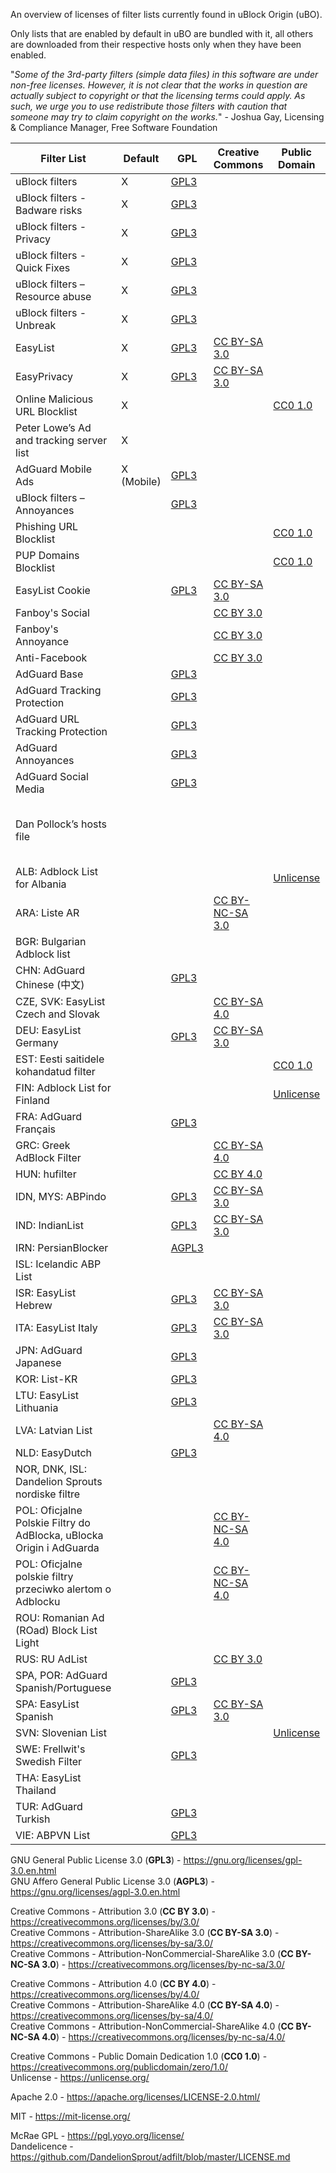 An overview of licenses of filter lists currently found in uBlock Origin (uBO).

Only lists that are enabled by default in uBO are bundled with it, all others are downloaded from their respective hosts only when they have been enabled.

"_Some of the 3rd-party filters (simple data files) in this software are under non-free licenses. However, it is not clear that the works in question are actually subject to copyright or that the licensing terms could apply. As such, we urge you to use redistribute those filters with caution that someone may try to claim copyright on the works._" - Joshua Gay, Licensing & Compliance Manager, Free Software Foundation

Filter List | Default | GPL | Creative Commons | Public Domain | Other | Undetermined
----------- | ------- | --- | ---------------- | ------------- | ----- | ------------
uBlock filters |X| [GPL3](https://github.com/uBlockOrigin/uAssets/blob/master/LICENSE) ||||
uBlock filters - Badware risks |X| [GPL3](https://github.com/uBlockOrigin/uAssets/blob/master/LICENSE) ||||
uBlock filters - Privacy |X| [GPL3](https://github.com/uBlockOrigin/uAssets/blob/master/LICENSE) ||||
uBlock filters - Quick Fixes |X| [GPL3](https://github.com/uBlockOrigin/uAssets/blob/master/LICENSE) ||||
uBlock filters – Resource abuse |X| [GPL3](https://github.com/uBlockOrigin/uAssets/blob/master/LICENSE) ||||
uBlock filters - Unbreak |X| [GPL3](https://github.com/uBlockOrigin/uAssets/blob/master/LICENSE) ||||
EasyList‎ |X| [GPL3](https://easylist.to/pages/licence.html) | [CC BY-SA 3.0](https://easylist.to/pages/licence.html) |||
EasyPrivacy‎ |X| [GPL3](https://easylist.to/pages/licence.html) | [CC BY-SA 3.0](https://easylist.to/pages/licence.html) |||
Online Malicious URL Blocklist |X||| [CC0 1.0](https://gitlab.com/malware-filter/urlhaus-filter/-/blob/main/LICENSE.md) ||
Peter Lowe’s Ad and tracking server list‎ |X||||[McRae GPL](https://pgl.yoyo.org/license/), non-commercial|
AdGuard Mobile Ads | X (Mobile) | [GPL3](https://github.com/AdguardTeam/AdguardFilters/blob/master/LICENSE) |||
uBlock filters – Annoyances ||[GPL3](https://github.com/uBlockOrigin/uAssets/blob/master/LICENSE)||||
Phishing URL Blocklist |||| [CC0 1.0](https://gitlab.com/malware-filter/phishing-filter/-/blob/main/LICENSE.md) ||
PUP Domains Blocklist |||| [CC0 1.0](https://gitlab.com/malware-filter/pup-filter/-/blob/main/LICENSE.md) ||
EasyList Cookie || [GPL3](https://easylist.to/pages/licence.html) | [CC BY-SA 3.0](https://easylist.to/pages/licence.html) |||
Fanboy's Social |||[CC BY 3.0](https://easylist-downloads.adblockplus.org/fanboy-social.txt)|||
Fanboy's Annoyance ||| [CC BY 3.0](https://easylist-downloads.adblockplus.org/fanboy-annoyance.txt) |||
Anti-Facebook ||| [CC BY 3.0](https://fanboy.co.nz/fanboy-antifacebook.txt) |||
AdGuard Base || [GPL3](https://github.com/AdguardTeam/AdguardFilters/blob/master/LICENSE) |||
AdGuard Tracking Protection || [GPL3](https://github.com/AdguardTeam/AdguardFilters/blob/master/LICENSE) |||
AdGuard URL Tracking Protection || [GPL3](https://github.com/AdguardTeam/AdguardFilters/blob/master/LICENSE) |||
AdGuard Annoyances || [GPL3](https://github.com/AdguardTeam/AdguardFilters/blob/master/LICENSE) |||
AdGuard Social Media || [GPL3](https://github.com/AdguardTeam/AdguardFilters/blob/master/LICENSE) |||
Dan Pollock’s hosts file‎ |||||Informal license, [attribution, non-commercial](https://someonewhocares.org/hosts/hosts)|
ALB: Adblock List for Albania‎ ||||[Unlicense](https://github.com/AnXh3L0/blocklist/blob/master/albanian-easylist-addition/Albania.txt#L7)||
ARA: Liste AR‎ |||[CC BY-NC-SA 3.0](https://github.com/easylist/listear/blob/master/Liste_AR.txt#L9)|||
BGR: Bulgarian Adblock list‎ ||||||X
CHN: AdGuard Chinese (中文) ||[GPL3](https://github.com/AdguardTeam/AdguardFilters/blob/master/LICENSE)|||
CZE, SVK: EasyList Czech and Slovak‎ |||[CC BY-SA 4.0](https://github.com/tomasko126/easylistczechandslovak/blob/master/LICENSE)|||
DEU: EasyList Germany‎ ||[GPL3](https://easylist.to/pages/licence.html)|[CC BY-SA 3.0](https://easylist.to/pages/licence.html)|||
EST: Eesti saitidele kohandatud filter‎ ||||[CC0 1.0](https://adblock.ee/list.php)||
FIN: Adblock List for Finland‎ ||||[Unlicense](https://github.com/finnish-easylist-addition/finnish-easylist-addition/blob/master/LICENSE)||
FRA: AdGuard Français ||[GPL3](https://github.com/AdguardTeam/AdguardFilters/blob/master/LICENSE)|||
GRC: Greek AdBlock Filter‎ |||[CC BY-SA 4.0](https://github.com/kargig/greek-adblockplus-filter/blob/master/LICENSE.md)|||
HUN: hufilter‎ |||[CC BY 4.0](https://github.com/hufilter/hufilter-dev/blob/master/LICENSE)|||
IDN, MYS: ABPindo ||[GPL3](https://github.com/ABPindo/indonesianadblockrules/blob/master/LICENSE)|[CC BY-SA 3.0](https://github.com/ABPindo/indonesianadblockrules/blob/master/LICENSE)|||
IND: IndianList ||[GPL3](https://easylist.to/pages/licence.html)|[CC BY-SA 3.0](https://easylist.to/pages/licence.html)|||
IRN: PersianBlocker ||[AGPL3](https://github.com/MasterKia/PersianBlocker/blob/main/LICENSE)||||
ISL: Icelandic ABP List‎ ||||||X
ISR: EasyList Hebrew‎ ||[GPL3](https://easylist.to/pages/licence.html)|[CC BY-SA 3.0](https://easylist.to/pages/licence.html)|||
ITA: EasyList Italy‎ ||[GPL3](https://easylist.to/pages/licence.html)|[CC BY-SA 3.0](https://easylist.to/pages/licence.html)|||
JPN: AdGuard Japanese ||[GPL3](https://github.com/AdguardTeam/AdguardFilters/blob/master/LICENSE)||||
KOR: List-KR ||[GPL3](https://github.com/List-KR/List-KR/blob/master/LICENSE)||||
LTU: EasyList Lithuania‎ ||[GPL3](https://github.com/EasyList-Lithuania/easylist_lithuania/blob/master/LICENSE)||||
LVA: Latvian List‎ |||[CC BY-SA 4.0](https://github.com/Latvian-List/adblock-latvian/blob/master/lists/latvian-list.txt#L8)|||
NLD: EasyDutch‎ ||[GPL3](https://github.com/EasyDutch-uBO/EasyDutch/blob/main/LICENSE)||||
NOR, DNK, ISL: Dandelion Sprouts nordiske filtre‎ |||||[Dandelicence](https://github.com/DandelionSprout/adfilt/blob/master/LICENSE.md), attribution, good intent|||
POL: Oficjalne Polskie Filtry do AdBlocka, uBlocka Origin i AdGuarda‎ |||[CC BY-NC-SA 4.0](https://github.com/MajkiIT/polish-ads-filter/blob/master/LICENSE)|||
POL: Oficjalne polskie filtry przeciwko alertom o Adblocku‎ |||[CC BY-NC-SA 4.0](https://github.com/olegwukr/polish-privacy-filters/blob/master/adblock.txt#L9)|||
ROU: Romanian Ad (ROad) Block List Light |||||[MIT](https://github.com/tcptomato/ROad-Block/blob/master/LICENSE)||
RUS: RU AdList |||[CC BY 3.0](https://easylist-downloads.adblockplus.org/advblock.txt)|||
SPA, POR: AdGuard Spanish/Portuguese || [GPL3](https://github.com/AdguardTeam/AdguardFilters/blob/master/LICENSE) ||||
SPA: EasyList Spanish || [GPL3](https://easylist.to/pages/licence.html) | [CC BY-SA 3.0](https://easylist.to/pages/licence.html) ||||
SVN: Slovenian List ||||[Unlicense](https://github.com/betterwebleon/slovenian-list/blob/master/LICENSE.txt)|||
SWE: Frellwit's Swedish Filter ||[GPL3](https://github.com/lassekongo83/Frellwits-filter-lists/blob/master/LICENSE)|||
THA: EasyList Thailand |||||[Apache 2.0](https://github.com/easylist-thailand/easylist-thailand/blob/master/LICENSE)||
TUR: AdGuard Turkish‎ ||[GPL3](https://github.com/AdguardTeam/AdguardFilters/blob/master/LICENSE)|||
VIE: ABPVN List‎ ||[GPL3](https://github.com/abpvn/abpvn/blob/master/LICENSE)|||

GNU General Public License 3.0 (**GPL3**) - https://gnu.org/licenses/gpl-3.0.en.html  
GNU Affero General Public License 3.0 (**AGPL3**) - https://gnu.org/licenses/agpl-3.0.en.html

Creative Commons - Attribution 3.0 (**CC BY 3.0**) - https://creativecommons.org/licenses/by/3.0/  
Creative Commons - Attribution-ShareAlike 3.0 (**CC BY-SA 3.0**) - https://creativecommons.org/licenses/by-sa/3.0/  
Creative Commons - Attribution-NonCommercial-ShareAlike 3.0  (**CC BY-NC-SA 3.0**) - https://creativecommons.org/licenses/by-nc-sa/3.0/

Creative Commons - Attribution 4.0 (**CC BY 4.0**) - https://creativecommons.org/licenses/by/4.0/  
Creative Commons - Attribution-ShareAlike 4.0 (**CC BY-SA 4.0**) - https://creativecommons.org/licenses/by-sa/4.0/  
Creative Commons - Attribution-NonCommercial-ShareAlike 4.0  (**CC BY-NC-SA 4.0**) - https://creativecommons.org/licenses/by-nc-sa/4.0/

Creative Commons - Public Domain Dedication 1.0 (**CC0 1.0**) - https://creativecommons.org/publicdomain/zero/1.0/  
Unlicense - https://unlicense.org/  

Apache 2.0 - https://apache.org/licenses/LICENSE-2.0.html/

MIT - https://mit-license.org/

McRae GPL - https://pgl.yoyo.org/license/  
Dandelicence - https://github.com/DandelionSprout/adfilt/blob/master/LICENSE.md